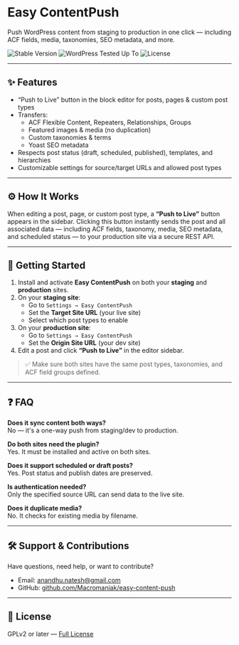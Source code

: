 # Easy ContentPush

Push WordPress content from staging to production in one click — including ACF fields, media, taxonomies, SEO metadata, and more.

![Stable Version](https://img.shields.io/badge/version-1.2-blue.svg)
![WordPress Tested Up To](https://img.shields.io/badge/tested%20up%20to-6.8-green.svg)
![License](https://img.shields.io/badge/license-GPLv2%2B-lightgrey.svg)

---

## ✨ Features

- “Push to Live” button in the block editor for posts, pages & custom post types
- Transfers:
  - ACF Flexible Content, Repeaters, Relationships, Groups
  - Featured images & media (no duplication)
  - Custom taxonomies & terms
  - Yoast SEO metadata
- Respects post status (draft, scheduled, published), templates, and hierarchies
- Customizable settings for source/target URLs and allowed post types

---

## ⚙️ How It Works

When editing a post, page, or custom post type, a **“Push to Live”** button appears in the sidebar. Clicking this button instantly sends the post and all associated data — including ACF fields, taxonomy, media, SEO metadata, and scheduled status — to your production site via a secure REST API.

---

## 🚀 Getting Started

1. Install and activate **Easy ContentPush** on both your **staging** and **production** sites.
2. On your **staging site**:
   - Go to `Settings → Easy ContentPush`
   - Set the **Target Site URL** (your live site)
   - Select which post types to enable
3. On your **production site**:
   - Go to `Settings → Easy ContentPush`
   - Set the **Origin Site URL** (your dev site)
4. Edit a post and click **“Push to Live”** in the editor sidebar.

> ✅ Make sure both sites have the same post types, taxonomies, and ACF field groups defined.

---

## ❓ FAQ

**Does it sync content both ways?**  
No — it's a one-way push from staging/dev to production.

**Do both sites need the plugin?**  
Yes. It must be installed and active on both sites.

**Does it support scheduled or draft posts?**  
Yes. Post status and publish dates are preserved.

**Is authentication needed?**  
Only the specified source URL can send data to the live site.

**Does it duplicate media?**  
No. It checks for existing media by filename.

---

## 🛠 Support & Contributions

Have questions, need help, or want to contribute?

- Email: [anandhu.natesh@gmail.com](mailto:anandhu.natesh@gmail.com)
- GitHub: [github.com/Macromaniak/easy-content-push](https://github.com/Macromaniak/easy-content-push)

---

## 📄 License

GPLv2 or later — [Full License](https://www.gnu.org/licenses/old-licenses/gpl-2.0.html)